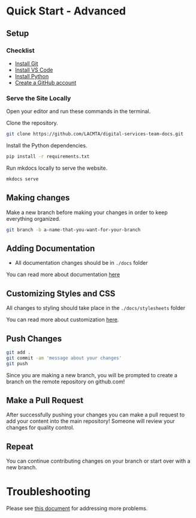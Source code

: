 # Quick Start - Advanced

## Setup

### Checklist

- [Install Git](https://www.git-scm.com/0)
- [Install VS Code](https://code.visualstudio.com/)
- [Install Python](https://www.python.org/)
- [Create a GitHub account](https://github.com/)

### Serve the Site Locally

Open your editor and run these commands in the terminal.

Clone the repository.

```bash
git clone https://github.com/LACMTA/digital-services-team-docs.git
```

Install the Python dependencies.

```bash
pip install -r requirements.txt
```

Run mkdocs locally to serve the website.

```bash
mkdocs serve
```

## Making changes

Make a new branch before making your changes in order to keep everything organized.

```bash
git branch -b a-name-that-you-want-for-your-branch
```

## Adding Documentation

- All documentation changes should be in `./docs` folder

You can read more about documentation [here](https://www.mkdocs.org/user-guide/writing-your-docs/#writing-with-markdown)

## Customizing Styles and CSS

All changes to styling should take place in the `./docs/stylesheets` folder

You can read more about customization [here](https://squidfunk.github.io/mkdocs-material/customization/#overriding-blocks-recommended).

## Push Changes

```bash
git add .
git commit -am 'message about your changes'
git push
```

Since you are making a new branch, you will be prompted to create a branch on the remote repository on github.com!

## Make a Pull Request

After successfully pushing your changes you can make a pull request to add your content into the main repository! Someone will review your changes for quality control.

## Repeat

You can continue contributing changes on your branch or start over with a new branch.

# Troubleshooting

Please see [this document](troubleshooting.md) for addressing more problems.